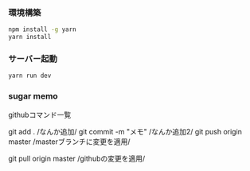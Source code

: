 ### 環境構築

```bash
npm install -g yarn
yarn install
```

### サーバー起動

```bash
yarn run dev
```

### sugar memo

githubコマンド一覧

git add . /なんか追加/
git commit -m "メモ" /なんか追加2/
git push origin master /masterブランチに変更を適用/

git pull origin master /githubの変更を適用/

<style lang="scss">
 →cssで書いてもいい、scssでかけると楽

### 実装したいことリスト
・shogiplayer最後の局面でエラーにならないように
　→分岐を説明するのは章を分けてやるため今はエラーのみ解決できればよいか
・スライドショー追加
　→progateのように章始めで説明してくれてるやつあるとよさげか
・もうちょいサイトカッコよく
　→デザインは他学習サイトを参考にシンプルでいいやつ（ちょい近未来感みたいのあるとなんか好み、とりま見やすければなんでもよし）
・AI対戦機能
　→学習後AIと対戦できる機能、AIも種類や強さを選択できるとなおよいがこれは時間がかかりそうなのでリリース後に実装でもおｋ

### 目標
8月31日までに学習サイトをリリースしたい！

### スケジュール
2,3月は比較的忙しいので
4月～6月にかけて実装
7月でデザイン重視
8月にはほぼ完成でリリースできるように